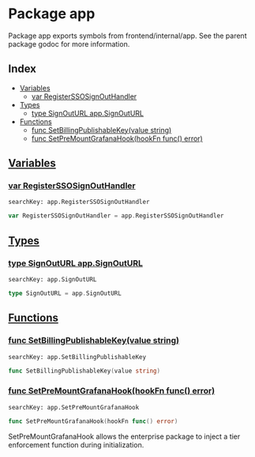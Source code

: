 # Package app

Package app exports symbols from frontend/internal/app. See the parent package godoc for more information. 

## Index

* [Variables](#var)
    * [var RegisterSSOSignOutHandler](#RegisterSSOSignOutHandler)
* [Types](#type)
    * [type SignOutURL app.SignOutURL](#SignOutURL)
* [Functions](#func)
    * [func SetBillingPublishableKey(value string)](#SetBillingPublishableKey)
    * [func SetPreMountGrafanaHook(hookFn func() error)](#SetPreMountGrafanaHook)


## <a id="var" href="#var">Variables</a>

### <a id="RegisterSSOSignOutHandler" href="#RegisterSSOSignOutHandler">var RegisterSSOSignOutHandler</a>

```
searchKey: app.RegisterSSOSignOutHandler
```

```Go
var RegisterSSOSignOutHandler = app.RegisterSSOSignOutHandler
```

## <a id="type" href="#type">Types</a>

### <a id="SignOutURL" href="#SignOutURL">type SignOutURL app.SignOutURL</a>

```
searchKey: app.SignOutURL
```

```Go
type SignOutURL = app.SignOutURL
```

## <a id="func" href="#func">Functions</a>

### <a id="SetBillingPublishableKey" href="#SetBillingPublishableKey">func SetBillingPublishableKey(value string)</a>

```
searchKey: app.SetBillingPublishableKey
```

```Go
func SetBillingPublishableKey(value string)
```

### <a id="SetPreMountGrafanaHook" href="#SetPreMountGrafanaHook">func SetPreMountGrafanaHook(hookFn func() error)</a>

```
searchKey: app.SetPreMountGrafanaHook
```

```Go
func SetPreMountGrafanaHook(hookFn func() error)
```

SetPreMountGrafanaHook allows the enterprise package to inject a tier enforcement function during initialization. 

